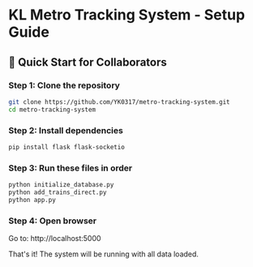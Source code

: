 # KL Metro Tracking System - Setup Guide

## 🚀 Quick Start for Collaborators

### Step 1: Clone the repository
```bash
git clone https://github.com/YK0317/metro-tracking-system.git
cd metro-tracking-system
```

### Step 2: Install dependencies
```bash
pip install flask flask-socketio
```

### Step 3: Run these files in order
```bash
python initialize_database.py
python add_trains_direct.py
python app.py
```

### Step 4: Open browser
Go to: http://localhost:5000

That's it! The system will be running with all data loaded.
